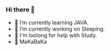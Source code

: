 ### Hi there 👋

- 🌱 I’m currently learning JAVA.
- 🔭 I’m currently working on Sleeping.
- 🤔 I'm loolong for help with Study.
- 💬 MaKaBaKa

<!--
**ToolsPeople/ToolsPeople** is a ✨ _special_ ✨ repository because its `README.md` (this file) appears on your GitHub profile.

Here are some ideas to get you started:

- 🔭 I’m currently working on ...
- 🌱 I’m currently learning ...
- 👯 I’m looking to collaborate on ...
- 🤔 I’m looking for help with ...
- 💬 Ask me about ...
- 📫 How to reach me: ...
- 😄 Pronouns: ...
- ⚡ Fun fact: ...
-->
